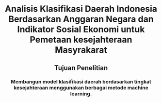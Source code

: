 <div align="center"> 

# Analisis Klasifikasi Daerah Indonesia Berdasarkan Anggaran Negara dan Indikator Sosial Ekonomi untuk Pemetaan kesejahteraan Masyrakarat

## Tujuan Penelitian
### Membangun model klasifikasi daerah berdasarkan tingkat kesejahteraan menggunakan berbagai metode machine learning.
